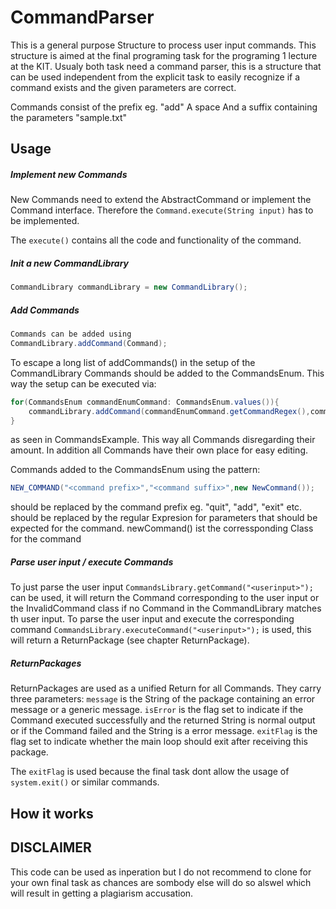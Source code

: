 # CommandParser

This is a general purpose Structure to process user input commands.
This structure is aimed at the final programing task for the programing 1 lecture at the KIT.
Usualy both task need a command parser, this is a structure that can be used independent from the explicit task to easily recognize if a command exists and the given parameters are correct.

Commands consist of the prefix eg. "add"
A space 
And a suffix containing the parameters "sample.txt"

## Usage
##### Implement new Commands

New Commands need to extend the AbstractCommand or implement the Command interface.
Therefore the ```Command.execute(String input)``` has to be implemented.

The ```execute()``` contains all the code and functionality of the command.  

##### Init a new CommandLibrary
```Java
CommandLibrary commandLibrary = new CommandLibrary();
```
##### Add Commands
```Java
Commands can be added using
CommandLibrary.addCommand(Command);
```

To escape a long list of addCommands() in the setup of the CommandLibrary Commands should be added to the CommandsEnum. 
This way the setup can be executed via:
```Java
for(CommandsEnum commandEnumCommand: CommandsEnum.values()){
    commandLibrary.addCommand(commandEnumCommand.getCommandRegex(),commandEnumCommand.getCommand());
}
```
as seen in CommandsExample.
This way all Commands disregarding their amount. In addition all Commands have their own place for easy editing.

Commands added to the CommandsEnum using the pattern:
```Java
NEW_COMMAND("<command prefix>","<command suffix>",new NewCommand());
```
<command prefix> should be replaced by the command prefix eg. "quit", "add", "exit" etc.
<command suffix> should be replaced by the regular Expresion for parameters that should be expected for the command. 
newCommand() ist the corressponding Class for the command

##### Parse user input / execute Commands
To just parse the user input ```CommandsLibrary.getCommand("<userinput>");``` can be used, it will return the Command corresponding to the user input or the InvalidCommand class if no Command in the CommandLibrary matches th user input.
To parse the user input and execute the corresponding command ```CommandsLibrary.executeCommand("<userinput>");``` is used, this will return a ReturnPackage (see chapter ReturnPackage).

##### ReturnPackages
ReturnPackages are used as a unified Return for all Commands.
They carry three parameters:
```message``` is the String of the package containing an error message or a generic message.
```isError``` is the flag set to indicate if the Command executed successfully and the returned String is normal output or if the Command failed and the String is a error message.
```exitFlag``` is the flag set to indicate whether the main loop should exit after receiving this package.

The ```exitFlag``` is used because the final task dont allow the usage of ```system.exit()``` or similar commands. 
 
## How it works

## DISCLAIMER
This code can be used as inperation but I do not recommend to clone for your own final task as chances are sombody else will do so alswel which will result in getting a plagiarism accusation.
 
